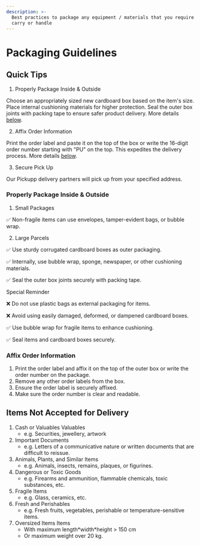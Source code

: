 ```yaml
---
description: >-
  Best practices to package any equipment / materials that you require agents to
  carry or handle
---
```


# Packaging Guidelines

## Quick Tips

1. Properly Package Inside & Outside

Choose an appropriately sized new cardboard box based on the item's size. Place internal cushioning materials for higher protection. Seal the outer box joints with packing tape to ensure safer product delivery. More details [below](packaging-guidelines.md#id-1.-properly-package-inside-and-outside).

2. Affix Order Information

Print the order label and paste it on the top of the box or write the 16-digit order number starting with "PU" on the top. This expedites the delivery process. More details [below](packaging-guidelines.md#id-2.-affix-shipping-information).

3. Secure Pick Up

Our Pickupp delivery partners will pick up from your specified address.

### Properly Package Inside & Outside

1. Small Packages&#x20;

✅ Non-fragile items can use envelopes, tamper-evident bags, or bubble wrap.

2. Large Parcels

✅ Use sturdy corrugated cardboard boxes as outer packaging.

✅ Internally, use bubble wrap, sponge, newspaper, or other cushioning materials.

✅ Seal the outer box joints securely with packing tape.

Special Reminder

❌ Do not use plastic bags as external packaging for items.

❌ Avoid using easily damaged, deformed, or dampened cardboard boxes.

✅ Use bubble wrap for fragile items to enhance cushioning.

✅ Seal items and cardboard boxes securely.

### Affix Order Information

1. Print the order label and affix it on the top of the outer box or write the order number on the package.
2. Remove any other order labels from the box.
3. Ensure the order label is securely affixed.
4. Make sure the order number is clear and readable.

## Items Not Accepted for Delivery

1. Cash or Valuables Valuables
   * e.g. Securities, jewellery, artwork
2. Important Documents
   * e.g. Letters of a communicative nature or written documents that are difficult to reissue.
3. Animals, Plants, and Similar Items
   * e.g. Animals, insects, remains, plaques, or figurines.
4. Dangerous or Toxic Goods
   * e.g. Firearms and ammunition, flammable chemicals, toxic substances, etc.
5. Fragile Items
   * e.g. Glass, ceramics, etc.
6. Fresh and Perishables
   * e.g. Fresh fruits, vegetables, perishable or temperature-sensitive items.
7. Oversized Items Items
   * With maximum length\*width\*height > 150 cm
   * Or maximum weight over 20 kg.
